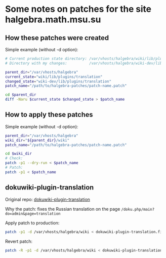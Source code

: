 # Some notes on patches for the site halgebra.math.msu.su


## How these patches were created

Simple example (without -d option):
```bash
# Current production state directory: /var/vhosts/halgebra/wiki/lib/plugins/translation
# Directory with my changes:          /var/vhosts/halgebra/wiki-dev/lib/plugins/translation

parent_dir="/var/vhosts/halgebra"
current_state="wiki/lib/plugins/translation"
changed_state="wiki-dev/lib/plugins/translation"
patch_name="/path/to/halgebra-patches/patch-name.patch"

cd $parent_dir
diff -Naru $current_state $changed_state > $patch_name
```


## How to apply these patches

Simple example (without -d option):
```bash
parent_dir="/var/vhosts/halgebra"
wiki_dir="${parent_dir}/wiki"
patch_name="/path/to/halgebra-patches/patch-name.patch"

cd $wiki_dir
# Check:
patch -p1 --dry-run < $patch_name
# Patch:
patch -p1 < $patch_name
```


## dokuwiki-plugin-translation

Original repo: [dokuwiki-plugin-translation](https://github.com/splitbrain/dokuwiki-plugin-translation/)

Why the patch: fixes the Russian translation on the page `/doku.php/main?do=admin&page=translation`

Apply patch to production:
```bash
patch -p1 -d /var/vhosts/halgebra/wiki < dokuwiki-plugin-translation.fix-ru-lang.patch
```

Revert patch:
```bash
patch -R -p1 -d /var/vhosts/halgebra/wiki < dokuwiki-plugin-translation.fix-ru-lang.patch
```
